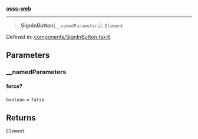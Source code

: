 [**osss-web**](../../../README.md)

***

> **SignInButton**(`__namedParameters`): `Element`

Defined in: [components/SignInButton.tsx:6](https://github.com/rubelw/OSSS/blob/ad3fbd1e563efcea116fc9dfb80aaa64ba8a1c96/src/osss-web/components/SignInButton.tsx#L6)

## Parameters

### \_\_namedParameters

#### force?

`boolean` = `false`

## Returns

`Element`
